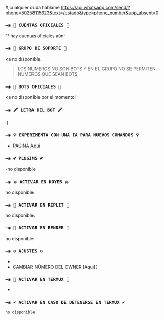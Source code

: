 #,cualquier duda hablame https://api.whatsapp.com/send/?phone=50258115623&text=/estado&type=phone_number&app_absent=0

### `—◉ 🔗 CUENTAS OFICIALES 🔗`
ⁿᵒ hay cuentas oficiales aún!
### `—◉ 💟 GRUPO DE SOPORTE 💟`

<a no disponible.
> LOS NUMEROS NO SON BOTS Y EN EL GRUPO NO SE PERMITEN NUMEROS QUE SEAN BOTS

### `—◉ 🤖 BOTS OFICIALES 🤖`

<a no disponible por el momento!


### `—◉ 🖍 LETRA DEL BOT 🖍`
.)

### `—◉ 💡 EXPERIMENTA CON UNA IA PARA NUEVOS COMANDOS 💡`
- PAGINA [Aqui](https://beta.openai.com/playground)

### `—◉ 💕 PLUGINS 💕`
-no disponible
### `—◉ 💥 ACTIVAR EN KOYEB 💥`
no disponible
### `—◉ 🌌 ACTIVAR EN REPLIT 🌌`
no disponible.
### `—◉ 🔰 ACTIVAR EN RENDER 🔰`
no disponible
### `—◉ ⚙️ AJUSTES ⚙️`
- 
- CAMBIAR NÚMERO DEL OWNER [Aqui](
### `—◉ 👾 ACTIVAR EN TERMUX 👾` 
-

### `—◉ ✔️ ACTIVAR EN CASO DE DETENERSE EN TERMUX ✔️`
```bash
no disponible

